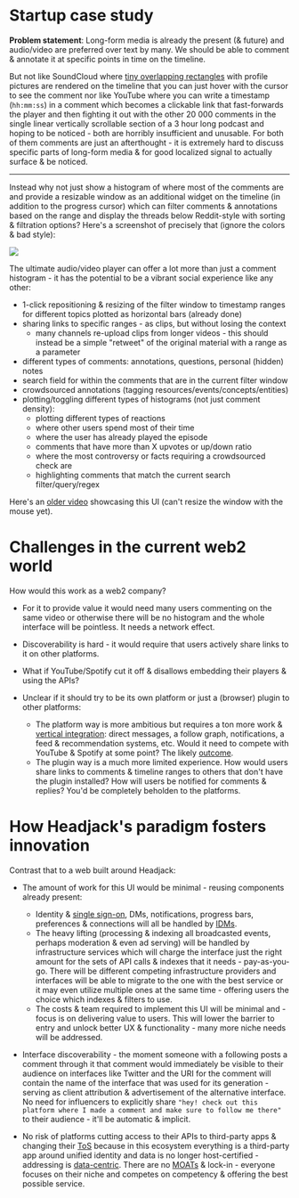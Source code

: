 # Startup case study

**Problem statement**: Long-form media is already the present (& future) and audio/video are preferred over text by many. We should be able to comment & annotate it at specific points in time on the timeline.

But not like SoundCloud where [tiny overlapping rectangles](https://soundcloud.com/liluzivert/for-fun-prod-by-beatsbyjeff) with profile pictures are rendered on the timeline that you can just hover with the cursor to see the comment nor like YouTube where you can write a timestamp (`hh:mm:ss`) in a comment which becomes a clickable link that fast-forwards the player and then fighting it out with the other 20 000 comments in the single linear vertically scrollable section of a 3 hour long podcast and hoping to be noticed - both are horribly insufficient and unusable. For both of them comments are just an afterthought - it is extremely hard to discuss specific parts of long-form media & for good localized signal to actually surface & be noticed.

---

Instead why not just show a histogram of where most of the comments are and provide a resizable window as an additional widget on the timeline (in addition to the progress cursor) which can filter comments & annotations based on the range and display the threads below Reddit-style with sorting & filtration options? Here's a screenshot of precisely that (ignore the colors & bad style):

<img src="../images/startup_case_study.png">

The ultimate audio/video player can offer a lot more than just a comment histogram - it has the potential to be a vibrant social experience like any other:
- 1-click repositioning & resizing of the filter window to timestamp ranges for different topics plotted as horizontal bars (already done)
- sharing links to specific ranges - as clips, but without losing the context
    - many channels re-upload clips from longer videos - this should instead be a simple "retweet" of the original material with a range as a parameter
- different types of comments: annotations, questions, personal (hidden) notes
- search field for within the comments that are in the current filter window
- crowdsourced annotations (tagging resources/events/concepts/entities)
- plotting/toggling different types of histograms (not just comment density):
    - plotting different types of reactions
    - where other users spend most of their time
    - where the user has already played the episode
    - comments that have more than X upvotes or up/down ratio
    - where the most controversy or facts requiring a crowdsourced check are
    - highlighting comments that match the current search filter/query/regex

Here's an [older video](https://www.youtube.com/watch?v=xsJvFr9v7Nk) showcasing this UI (can't resize the window with the mouse yet).

# Challenges in the current web2 world

How would this work as a web2 company?

- For it to provide value it would need many users commenting on the same video or otherwise there will be no histogram and the whole interface will be pointless. It needs a network effect.

- Discoverability is hard - it would require that users actively share links to it on other platforms.

- What if YouTube/Spotify cut it off & disallows embedding their players & using the APIs?

- Unclear if it should try to be its own platform or just a (browser) plugin to other platforms:
    - The platform way is more ambitious but requires a ton more work & [vertical integration](problems.md#vertical-integration-vs-specialization--competition): direct messages, a follow graph, notifications, a feed & recommendation systems, etc. Would it need to compete with YouTube & Spotify at some point? The likely [outcome](../images/startup_failure_outcome.jpg).
    - The plugin way is a much more limited experience. How would users share links to comments & timeline ranges to others that don't have the plugin installed? How will users be notified for comments & replies? You'd be completely beholden to the platforms.

# How Headjack's paradigm fosters innovation

Contrast that to a web built around Headjack:

- The amount of work for this UI would be minimal - reusing components already present:
    - Identity & [single sign-on](https://en.wikipedia.org/wiki/Single_sign-on), DMs, notifications, progress bars, preferences & connections will all be handled by [IDMs](IDM.md).
    - The heavy lifting (processing & indexing all broadcasted events, perhaps moderation & even ad serving) will be handled by infrastructure services which will charge the interface just the right amount for the sets of API calls & indexes that it needs - pay-as-you-go. There will be different competing infrastructure providers and interfaces will be able to migrate to the one with the best service or it may even utilize multiple ones at the same time - offering users the choice which indexes & filters to use.
    - The costs & team required to implement this UI will be minimal and - focus is on delivering value to users. This will lower the barrier to entry and unlock better UX & functionality - many more niche needs will be addressed.

- Interface discoverability - the moment someone with a following posts a comment through it that comment would immediately be visible to their audience on interfaces like Twitter and the URI for the comment will contain the name of the interface that was used for its generation - serving as client attribution & advertisement of the alternative interface. No need for influencers to explicitly share `"hey! check out this platform where I made a comment and make sure to follow me there"` to their audience - it'll be automatic & implicit.

- No risk of platforms cutting access to their APIs to third-party apps & changing their [ToS](https://en.wikipedia.org/wiki/Terms_of_service) because in this ecosystem everything is a third-party app around unified identity and data is no longer host-certified - addressing is [data-centric](data_centric.md). There are no [MOATs](https://www.investopedia.com/ask/answers/05/economicmoat.asp) & lock-in - everyone focuses on their niche and competes on competency & offering the best possible service.
